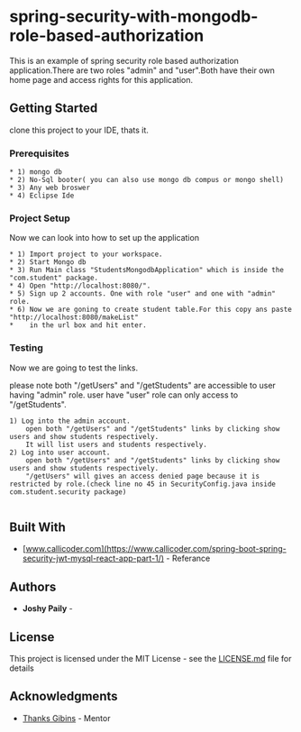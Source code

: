 # spring-security-with-mongodb-role-based-authorization 

This is an example of spring security role based authorization application.There are two roles "admin" and "user".Both have their own home page and access rights for this application. 

## Getting Started

clone this project to your IDE, thats it.

### Prerequisites
```
* 1) mongo db 
* 2) No-Sql booter( you can also use mongo db compus or mongo shell) 
* 3) Any web broswer
* 4) Eclipse Ide

```

### Project Setup

Now we can look into how to set up the application

```
* 1) Import project to your workspace.
* 2) Start Mongo db
* 3) Run Main class "StudentsMongodbApplication" which is inside the "com.student" package.
* 4) Open "http://localhost:8080/".
* 5) Sign up 2 accounts. One with role "user" and one with "admin" role.
* 6) Now we are goning to create student table.For this copy ans paste "http://localhost:8080/makeList"
*    in the url box and hit enter.

```

### Testing

Now we are going to test the links.

please note both "/getUsers" and "/getStudents" are accessible to user having "admin" role.
user have "user" role can only access to "/getStudents".

```
1) Log into the admin account.
	open both "/getUsers" and "/getStudents" links by clicking show users and show students respectively.
	It will list users and students respectively.
2) Log into user account.
	open both "/getUsers" and "/getStudents" links by clicking show users and show students respectively.
	"/getUsers" will gives an access denied page because it is restricted by role.(check line no 45 in SecurityConfig.java inside com.student.security package)
		
```

## Built With

* [www.callicoder.com](https://www.callicoder.com/spring-boot-spring-security-jwt-mysql-react-app-part-1/) - Referance



## Authors

* **Joshy Paily** - 



## License

This project is licensed under the MIT License - see the [LICENSE.md](LICENSE.md) file for details

## Acknowledgments

* [Thanks Gibins](https://github.com/gibins) - Mentor
